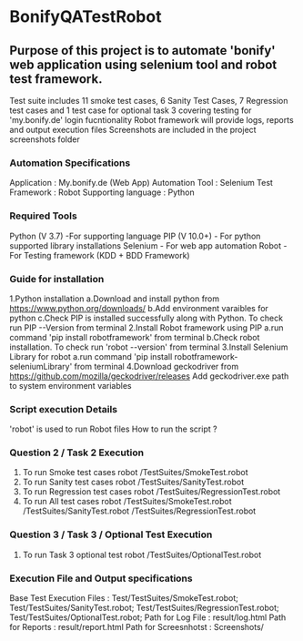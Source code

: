 # BonifyQATestRobot
  
## Purpose of this project is to automate 'bonify' web application using selenium tool and robot test framework.
   Test suite includes 11 smoke test cases, 6 Sanity Test Cases, 7 Regression test cases and 1 test case for optional task 3
   covering testing for 'my.bonify.de' login fucntionality
   Robot framework will provide logs, reports and output execution files
   Screenshots are included in the project screenshots folder

### Automation Specifications ###
 Application : My.bonify.de (Web App)
 Automation Tool : Selenium
 Test Framework : Robot
 Supporting language : Python

### Required Tools ###
 Python (V 3.7) -For supporting language
 PIP (V 10.0+) - For python supported library installations
 Selenium - For web app automation
 Robot - For Testing framework (KDD + BDD Framework)
 
### Guide for installation ###
 1.Python installation
  a.Download and install python from https://www.python.org/downloads/
  b.Add environment varaibles for python
  c.Check PIP is installed successfully along with Python. To check run PIP --Version from terminal
 2.Install Robot framework using PIP
  a.run command 'pip install robotframework' from terminal
  b.Check robot installation. To check run 'robot --version' from terminal
 3.Install Selenium Library for robot
  a.run command 'pip install robotframework-seleniumLibrary' from terminal
 4.Download geckodriver from https://github.com/mozilla/geckodriver/releases
   Add geckodriver.exe path to system environment variables
  
 
### Script execution Details ###
 'robot' is used to run Robot files
  How to run the script ?

   ### Question 2 / Task 2 Execution ###

 1. To run Smoke test cases
    robot <BonifyQATestRobot folder path>/TestSuites/SmokeTest.robot
 2. To run Sanity test cases
    robot <BonifyQATestRobot folder path>/TestSuites/SanityTest.robot
 3. To run Regression test cases
    robot <BonifyQATestRobot folder path>/TestSuites/RegressionTest.robot
 4. To run All test cases
    robot <BonifyQATestRobot folder path>/TestSuites/SmokeTest.robot <BonifyQATestRobot folder path>/TestSuites/SanityTest.robot <BonifyQATestRobot folder path>/TestSuites/RegressionTest.robot
	
   ### Question 3 / Task 3 / Optional Test Execution ###
   
 1. To run Task 3 optional test 
    robot <BonifyQATestRobot folder path>/TestSuites/OptionalTest.robot

### Execution File and Output specifications ###
 Base Test Execution Files : Test/TestSuites/SmokeTest.robot; 
                             Test/TestSuites/SanityTest.robot; 
							 Test/TestSuites/RegressionTest.robot; 
							 Test/TestSuites/OptionalTest.robot;
 Path for Log File : result/log.html
 Path for Reports : result/report.html
 Path for Screesnhotst : Screenshots/

